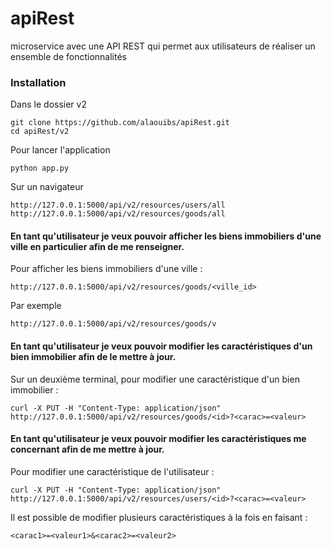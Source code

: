 # apiRest
 microservice avec une API REST qui permet aux utilisateurs de réaliser un ensemble de fonctionnalités
 
 
### Installation 
Dans le dossier v2
```
git clone https://github.com/alaouibs/apiRest.git
cd apiRest/v2
```

Pour lancer l'application
```
python app.py
```

Sur un navigateur 

```
http://127.0.0.1:5000/api/v2/resources/users/all
http://127.0.0.1:5000/api/v2/resources/goods/all
```

#### En tant qu'utilisateur je veux pouvoir afficher les biens immobiliers d'une ville en particulier afin de me renseigner.
Pour afficher les biens immobiliers d'une ville : 
```
http://127.0.0.1:5000/api/v2/resources/goods/<ville_id>
```

Par exemple 
```
http://127.0.0.1:5000/api/v2/resources/goods/v
```
#### En tant qu'utilisateur je veux pouvoir modifier les caractéristiques d'un bien immobilier afin de le mettre à jour.
Sur un deuxième terminal, pour modifier une caractéristique d'un bien immobilier : 

```
curl -X PUT -H "Content-Type: application/json" http://127.0.0.1:5000/api/v2/resources/goods/<id>?<carac>=<valeur>
```

#### En tant qu'utilisateur je veux pouvoir modifier les caractéristiques me concernant afin de me mettre à jour.
Pour modifier une caractéristique de l'utilisateur : 
 
```
curl -X PUT -H "Content-Type: application/json" http://127.0.0.1:5000/api/v2/resources/users/<id>?<carac>=<valeur>
```

Il est possible de modifier plusieurs caractéristiques à la fois en faisant : 
```
<carac1>=<valeur1>&<carac2>=<valeur2>
```
